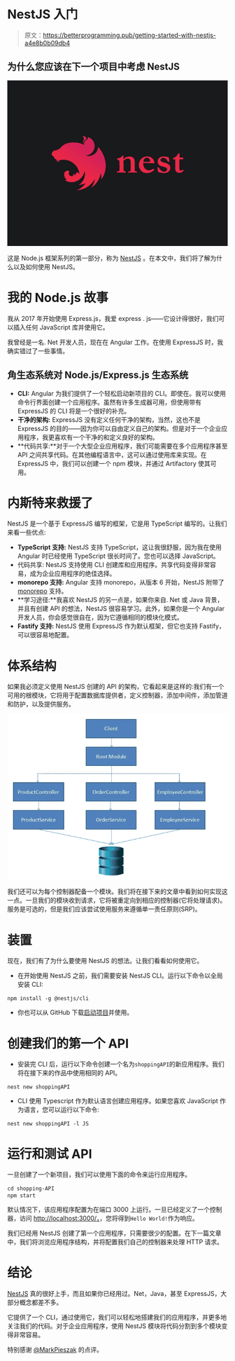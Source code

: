 # NestJS 入门

> 原文：<https://betterprogramming.pub/getting-started-with-nestjs-a4e8b0b09db4>

## 为什么您应该在下一个项目中考虑 NestJS

![](img/7cf9e0edba27d336d9bcbce2e39b71bf.png)

这是 Node.js 框架系列的第一部分，称为 [NestJS](https://nestjs.com/) 。在本文中，我们将了解为什么以及如何使用 NestJS。

# 我的 Node.js 故事

我从 2017 年开始使用 Express.js，我爱 express . js——它设计得很好，我们可以插入任何 JavaScript 库并使用它。

我曾经是一名. Net 开发人员，现在在 Angular 工作。在使用 ExpressJS 时，我确实错过了一些事情。

## 角生态系统对 Node.js/Express.js 生态系统

*   **CLI:** Angular 为我们提供了一个轻松启动新项目的 CLI。即使在。我可以使用命令行界面创建一个应用程序。虽然有许多生成器可用，但使用带有 ExpressJS 的 CLI 将是一个很好的补充。
*   **干净的架构:** ExpressJS 没有定义任何干净的架构，当然，这也不是 ExpressJS 的目的——因为你可以自由定义自己的架构。但是对于一个企业应用程序，我更喜欢有一个干净的和定义良好的架构。
*   **代码共享:**对于一个大型企业应用程序，我们可能需要在多个应用程序甚至 API 之间共享代码。在其他编程语言中，这可以通过使用库来实现。在 ExpressJS 中，我们可以创建一个 npm 模块，并通过 Artifactory 使其可用。

# 内斯特来救援了

NestJS 是一个基于 ExpressJS 编写的框架，它是用 TypeScript 编写的。让我们来看一些优点:

*   **TypeScript 支持:** NestJS 支持 TypeScript，这让我很舒服，因为我在使用 Angular 时已经使用 TypeScript 很长时间了。您也可以选择 JavaScript。
*   代码共享: NestJS 支持使用 CLI 创建库和应用程序。共享代码变得非常容易，成为企业应用程序的绝佳选择。
*   **monorepo 支持:** Angular 支持 monorepo，从版本 6 开始，NestJS 附带了 [monorepo](https://trilon.io/blog/announcing-nestjs-monorepos-and-new-commands) 支持。
*   **学习途径:**我喜欢 NestJS 的另一点是，如果你来自. Net 或 Java 背景，并且有创建 API 的想法，NestJS 很容易学习。此外，如果你是一个 Angular 开发人员，你会感觉很自在，因为它遵循相同的模块化模式。
*   **Fastify 支持:** NestJS 使用 ExpressJS 作为默认框架，但它也支持 Fastify，可以很容易地配置。

# 体系结构

如果我必须定义使用 NestJS 创建的 API 的架构，它看起来是这样的:我们有一个可用的根模块，它将用于配置数据库提供者，定义控制器，添加中间件，添加管道和防护，以及提供服务。

![](img/8b681b13cdb1031c708f0cae0ff9f5e4.png)

我们还可以为每个控制器配备一个模块。我们将在接下来的文章中看到如何实现这一点。一旦我们的模块收到请求，它将被重定向到相应的控制器(它将处理请求)。服务是可选的，但是我们应该尝试使用服务来遵循单一责任原则(SRP)。

# 装置

现在，我们有了为什么要使用 NestJS 的想法。让我们看看如何使用它。

*   在开始使用 NestJS 之前，我们需要安装 NestJS CLI。运行以下命令以全局安装 CLI:

```
npm install -g @nestjs/cli
```

*   你也可以从 GitHub 下载[启动项目](https://github.com/nestjs/typescript-starter)并使用。

# 创建我们的第一个 API

*   安装完 CLI 后，运行以下命令创建一个名为`shoppingAPI`的新应用程序。我们将在接下来的作品中使用相同的 API。

```
nest new shoppingAPI
```

*   CLI 使用 Typescript 作为默认语言创建应用程序。如果您喜欢 JavaScript 作为语言，您可以运行以下命令:

```
nest new shoppingAPI -l JS
```

# 运行和测试 API

一旦创建了一个新项目，我们可以使用下面的命令来运行应用程序。

```
cd shopping-API
npm start
```

默认情况下，该应用程序配置为在端口 3000 上运行。一旦已经定义了一个控制器，访问 [http://localhost:3000/，](http://localhost:3000/)，您将得到`Hello World!`作为响应。

我们已经用 NestJS 创建了第一个应用程序，只需要很少的配置。在下一篇文章中，我们将浏览应用程序结构，并将配置我们自己的控制器来处理 HTTP 请求。

# 结论

[NestJS](https://nestjs.com) 真的很好上手，而且如果你已经用过。Net，Java，甚至 ExpressJS，大部分概念都差不多。

它提供了一个 CLI，通过使用它，我们可以轻松地搭建我们的应用程序，并更多地关注我们的代码。对于企业应用程序，使用 NestJS 模块将代码分割到多个模块变得非常容易。

特别感谢 [@MarkPieszak](https://medium.com/@MarkPieszak) 的点评。
